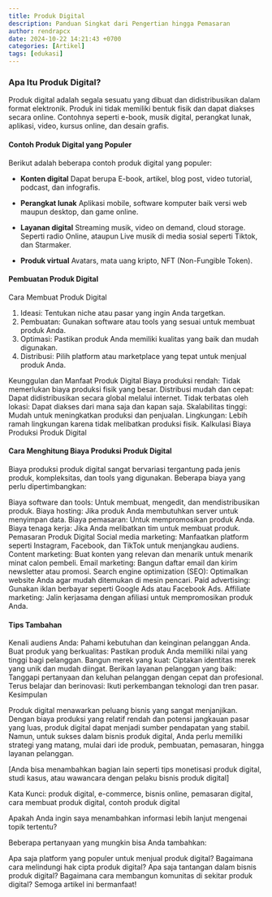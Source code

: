 ```yaml
---
title: Produk Digital
description: Panduan Singkat dari Pengertian hingga Pemasaran
author: rendrapcx
date: 2024-10-22 14:21:43 +0700
categories: [Artikel]
tags: [edukasi]
---
```


### Apa Itu Produk Digital?

Produk digital adalah segala sesuatu yang dibuat dan didistribusikan dalam format elektronik. Produk ini tidak memiliki bentuk fisik dan dapat diakses secara online. Contohnya seperti e-book, musik digital, perangkat lunak, aplikasi, video, kursus online, dan desain grafis.

#### Contoh Produk Digital yang Populer

Berikut adalah beberapa contoh produk digital yang populer:

- **Konten digital** 
  Dapat berupa E-book, artikel, blog post, video tutorial, podcast, dan infografis.

- **Perangkat lunak** 
  Aplikasi mobile, software komputer baik versi web maupun desktop, dan game online.

- **Layanan digital** 
  Streaming musik, video on demand, cloud storage. Seperti radio Online, ataupun Live musik di media sosial seperti Tiktok, dan Starmaker.

- **Produk virtual**
  Avatars, mata uang kripto, NFT (Non-Fungible Token).


#### Pembuatan Produk Digital

Cara Membuat Produk Digital

1. Ideasi: Tentukan niche atau pasar yang ingin Anda targetkan.
2. Pembuatan: Gunakan software atau tools yang sesuai untuk membuat produk Anda.
3. Optimasi: Pastikan produk Anda memiliki kualitas yang baik dan mudah digunakan.
4. Distribusi: Pilih platform atau marketplace yang tepat untuk menjual produk Anda.

Keunggulan dan Manfaat Produk Digital
Biaya produksi rendah: Tidak memerlukan biaya produksi fisik yang besar.
Distribusi mudah dan cepat: Dapat didistribusikan secara global melalui internet.
Tidak terbatas oleh lokasi: Dapat diakses dari mana saja dan kapan saja.
Skalabilitas tinggi: Mudah untuk meningkatkan produksi dan penjualan.
Lingkungan: Lebih ramah lingkungan karena tidak melibatkan produksi fisik.
Kalkulasi Biaya Produksi Produk Digital

#### Cara Menghitung Biaya Produksi Produk Digital

Biaya produksi produk digital sangat bervariasi tergantung pada jenis produk, kompleksitas, dan tools yang digunakan. Beberapa biaya yang perlu dipertimbangkan:

Biaya software dan tools: Untuk membuat, mengedit, dan mendistribusikan produk.
Biaya hosting: Jika produk Anda membutuhkan server untuk menyimpan data.
Biaya pemasaran: Untuk mempromosikan produk Anda.
Biaya tenaga kerja: Jika Anda melibatkan tim untuk membuat produk.
Pemasaran Produk Digital
Social media marketing: Manfaatkan platform seperti Instagram, Facebook, dan TikTok untuk menjangkau audiens.
Content marketing: Buat konten yang relevan dan menarik untuk menarik minat calon pembeli.
Email marketing: Bangun daftar email dan kirim newsletter atau promosi.
Search engine optimization (SEO): Optimalkan website Anda agar mudah ditemukan di mesin pencari.
Paid advertising: Gunakan iklan berbayar seperti Google Ads atau Facebook Ads.
Affiliate marketing: Jalin kerjasama dengan afiliasi untuk mempromosikan produk Anda.

#### Tips Tambahan
Kenali audiens Anda: Pahami kebutuhan dan keinginan pelanggan Anda.
Buat produk yang berkualitas: Pastikan produk Anda memiliki nilai yang tinggi bagi pelanggan.
Bangun merek yang kuat: Ciptakan identitas merek yang unik dan mudah diingat.
Berikan layanan pelanggan yang baik: Tanggapi pertanyaan dan keluhan pelanggan dengan cepat dan profesional.
Terus belajar dan berinovasi: Ikuti perkembangan teknologi dan tren pasar.
Kesimpulan

Produk digital menawarkan peluang bisnis yang sangat menjanjikan. Dengan biaya produksi yang relatif rendah dan potensi jangkauan pasar yang luas, produk digital dapat menjadi sumber pendapatan yang stabil. Namun, untuk sukses dalam bisnis produk digital, Anda perlu memiliki strategi yang matang, mulai dari ide produk, pembuatan, pemasaran, hingga layanan pelanggan.


[Anda bisa menambahkan bagian lain seperti tips monetisasi produk digital, studi kasus, atau wawancara dengan pelaku bisnis produk digital]

Kata Kunci: produk digital, e-commerce, bisnis online, pemasaran digital, cara membuat produk digital, contoh produk digital

Apakah Anda ingin saya menambahkan informasi lebih lanjut mengenai topik tertentu?

Beberapa pertanyaan yang mungkin bisa Anda tambahkan:

Apa saja platform yang populer untuk menjual produk digital?
Bagaimana cara melindungi hak cipta produk digital?
Apa saja tantangan dalam bisnis produk digital?
Bagaimana cara membangun komunitas di sekitar produk digital?
Semoga artikel ini bermanfaat!